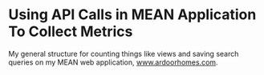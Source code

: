 # Using API Calls in MEAN Application To Collect Metrics

My general structure for counting things like views and saving search queries on my MEAN web application, www.ardoorhomes.com.
